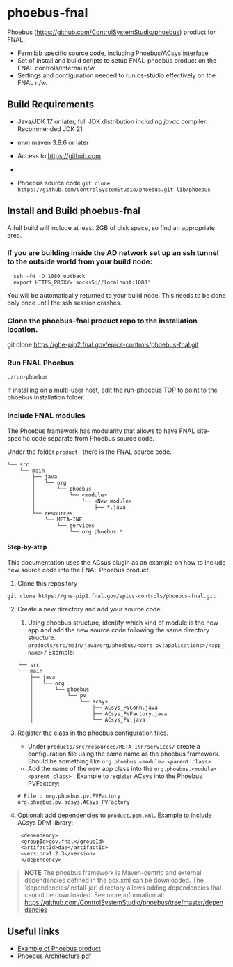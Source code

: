 # phoebus-fnal
Phoebus (https://github.com/ControlSystemStudio/phoebus) product for FNAL.

- Fermilab specific source code, including Phoebus/ACsys interface
- Set of install and build scripts to setup FNAL-phoebus product on the FNAL controls/internal n/w.
- Settings and configuration needed to run cs-studio effectively on the FNAL n/w.

## Build Requirements
- Java/JDK 17 or later, full JDK distribution including *javac* compiler.  Recommended JDK 21
- mvn maven 3.8.6 or later
- Access to https://github.com

- 
- Phoebus source code `git clone https://github.com/ControlSystemStudio/phoebus.git lib/phoebus`

## Install and Build phoebus-fnal

A full build will include at least 2GB of disk space, so find an appropriate area.

### If you are building inside the AD network set up an ssh tunnel to the outside world from your build node:

```
  ssh -fN -D 1080 outback
  export HTTPS_PROXY='socks5://localhost:1080'
```
   You will be automatically returned to your build node.  This needs to be done only once until the ssh session crashes.

### Clone the phoebus-fnal product repo to the installation location.
  git clone https://ghe-pip2.fnal.gov/epics-controls/phoebus-fnal.git



### Run FNAL Phoebus

```
./run-phoebus
```

If installing on a multi-user host, edit the run-phoebus TOP to point to the phoebus installation folder.  


### Include FNAL modules

The Phoebus framework has modularity that allows to have FNAL site-specific code separate from Phoebus source code.

Under the folder  `product ` there is the FNAL source code.


```
└── src
    └── main
        ├── java
        │   └── org
        │       └── phoebus
        │           └── <module>
        │               └── <New module>
        │                   ├── *.java
        └── resources
            └── META-INF
                └── services
                    └── org.phoebus.*

```

#### Step-by-step

This documentation uses the ACsus plugin as an example on how to include new source code into the FNAL Phoebus product.

1. Clone this repository
```
git clone https://ghe-pip2.fnal.gov/epics-controls/phoebus-fnal.git
```
2. Create a new directory and add your source code:
    1. Using phoebus structure, identify which kind of module is the new app and add the new source code following the same directory structure.
`products/src/main/java/org/phoebus/<core|pv|applications>/<app_name>/`
    Example:
    ```
    └── src
    └── main
        ├── java
        │   └── org
        │       └── phoebus
        │           └── pv
        │               └── acsys
        │                   ├── ACsys_PVConn.java
        │                   ├── ACsys_PVFactory.java
        │                   └── ACsys_PV.java
    ```
3. Register the class in the phoebus configuration files.
    - Under `products/src/resources/META-INF/services/` create a configuration file using the same name as the phoebus framework. Should be something like `org.phoebus.<module>.<parent class>`
    - Add the name of the new app class into the `org.phoebus.<module>.<parent class>` . 
    Example to register ACsys into the Phoebus PVFactory:
    ```
    # File : org.phoebus.pv.PVFactory
    org.phoebus.pv.acsys.ACsys_PVFactory
    ```

3. Optional: add dependencies to `product/pom.xml`. 
   Example to include ACsys DPM library:
   ```
    <dependency>
    <groupId>gov.fnal</groupId>
    <artifactId>dae</artifactId>
    <version>1.2.3</version>
    </dependency>
   ```

  >**NOTE** 
  The phoebus framework is Maven-centric and external dependencies
  defined in the pox.xml can be downloaded.
  The 'dependencies/install-jar' directory allows adding dependencies that 
  cannot be downloaded.
  See more information at: 
  https://github.com/ControlSystemStudio/phoebus/tree/master/dependencies


## Useful links
- [Example of Phoebus product](https://github.com/ControlSystemStudio/phoebus/tree/master/phoebus-product)
- [Phoebus Architecture pdf](https://epics.anl.gov/meetings/2018-06/talks/06-14/AM/4.5-Phoebus-Architecture.pdf)
